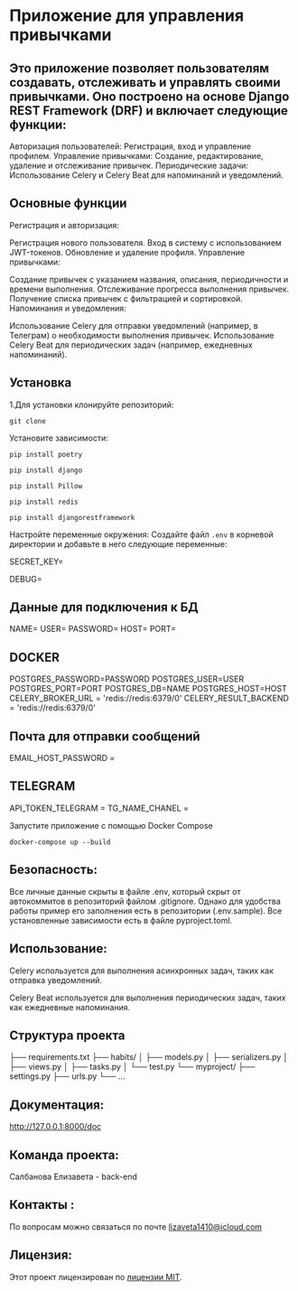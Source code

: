 # Приложение для управления привычками

## Это приложение позволяет пользователям создавать, отслеживать и управлять своими привычками. Оно построено на основе Django REST Framework (DRF) и включает следующие функции:

Авторизация пользователей: Регистрация, вход и управление профилем.
Управление привычками: Создание, редактирование, удаление и отслеживание привычек.
Периодические задачи: Использование Celery и Celery Beat для напоминаний и уведомлений.

## Основные функции

Регистрация и авторизация:

Регистрация нового пользователя.
Вход в систему с использованием JWT-токенов.
Обновление и удаление профиля.
Управление привычками:

Создание привычек с указанием названия, описания, периодичности и времени выполнения.
Отслеживание прогресса выполнения привычек.
Получение списка привычек с фильтрацией и сортировкой.
Напоминания и уведомления:

Использование Celery для отправки уведомлений (например, в Телеграм) о необходимости выполнения привычек.
Использование Celery Beat для периодических задач (например, ежедневных напоминаний).

## Установка
1.Для установки клонируйте репозиторий:
```
git clone
```
Установите зависимости:
```
pip install poetry

pip install django

pip install Pillow

pip install redis

pip install djangorestframework
```
Настройте переменные окружения:
Создайте файл `.env` в корневой директории и добавьте в него следующие переменные:

SECRET_KEY=

DEBUG=

## Данные для подключения к БД
NAME=
USER=
PASSWORD=
HOST=
PORT=

## DOCKER
POSTGRES_PASSWORD=PASSWORD
POSTGRES_USER=USER
POSTGRES_PORT=PORT
POSTGRES_DB=NAME
POSTGRES_HOST=HOST
CELERY_BROKER_URL = 'redis://redis:6379/0'
CELERY_RESULT_BACKEND = 'redis://redis:6379/0'

## Почта для отправки сообщений
EMAIL_HOST_PASSWORD =

## TELEGRAM
API_TOKEN_TELEGRAM =
TG_NAME_CHANEL =

 Запустите приложение с помощью Docker Compose
```
docker-compose up --build
```
## Безопасность:

Все личные данные скрыты в файле .env, который скрыт от автокоммитов в репозиторий файлом .gitignore. Однако для удобства работы пример его заполнения есть в репозитории (.env.sample). Все установленные зависимости есть в файле pyproject.toml.


## Использование:
Celery используется для выполнения асинхронных задач, таких как отправка уведомлений.

Celery Beat используется для выполнения периодических задач, таких как ежедневные напоминания.

## Структура проекта
├── requirements.txt
├── habits/
│   ├── models.py
│   ├── serializers.py
│   ├── views.py
│   ├── tasks.py
│   └── test.py
└── myproject/
    ├── settings.py
    ├── urls.py
    └── ...

## Документация:
http://127.0.0.1:8000/doc

## Команда проекта:
Салбанова Елизавета - back-end 

## Контакты :
По вопросам можно связаться по почте lizaveta1410@icloud.com

## Лицензия:
Этот проект лицензирован по [лицензии MIT](LICENSE).